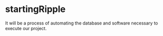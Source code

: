 # startingRipple
It will be a process of automating the database and software necessary to execute our project.
